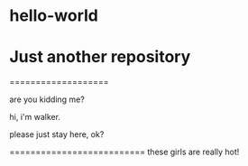 # hello-world
Just another repository
====================

===================

are you kidding me?

hi, i'm walker.


please just stay here, ok?

==========================
these girls are really hot!